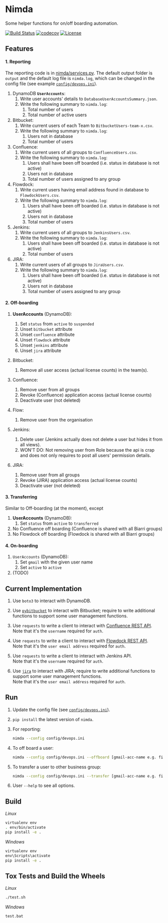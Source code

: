 # Nimda #

Some helper functions for on/off boarding automation.

[![Build Status](https://travis-ci.org/kyhau/nimda.svg?branch=master)](https://travis-ci.org/kyhau/nimda)
[![codecov](https://codecov.io/gh/kyhau/nimda/branch/master/graph/badge.svg)](https://codecov.io/gh/kyhau/nimda)
[![License](https://img.shields.io/badge/license-MIT-blue.svg)](http://en.wikipedia.org/wiki/MIT_License)

## Features

#### 1. Reporting

The reporting code is in [nimda/services.py](nimda/services.py). 
The default output folder is `output` and the default log file is `nimda.log`, 
which can be changed in the config file (see example [`config/devops.ini`](config/devops.ini)).

1. DynamoDB **`UserAccounts`**:
    1. Write user accounts' details to `DatabaseUserAccountsSummary.json`.
    1. Write the following summary to `nimda.log`:
        1. Total number of users
        1. Total number of active users
1. Bitbucket:
    1. Write current users of each Team to `BitbucketUsers-team-x.csv`.
    1. Write the following summary to `nimda.log`:
        1. Users not in database
        1. Total number of users
1. Confluence: 
    1. Write current users of all groups to `ConfluenceUsers.csv`.
    1. Write the following summary to `nimda.log`:
        1. Users shall have been off boarded (i.e. status in database is not active)
        1. Users not in database
        1. Total number of users assigned to any group
1. Flowdock: 
    1. Write current users having email address found in database to `FlowdockUsers.csv`.
    1. Write the following summary to `nimda.log`:
        1. Users shall have been off boarded (i.e. status in database is not active)
        1. Users not in database
        1. Total number of users
1. Jenkins: 
    1. Write current users of all groups to `JenkinsUsers.csv`.
    1. Write the following summary to `nimda.log`:
        1. Users shall have been off boarded (i.e. status in database is not active)
        1. Total number of users
1. JIRA: 
    1. Write current users of all groups to `JiraUsers.csv`.
    1. Write the following summary to `nimda.log`:
        1. Users shall have been off boarded (i.e. status in database is not active)
        1. Users not in database
        1. Total number of users assigned to any group

#### 2. Off-boarding

1. **UserAccounts** (DynamoDB):
    1. Set `status` from `active` to `suspended`
    1. Unset `bitbucket` attribute
    1. Unset `confluence` attribute
    1. Unset `flowdock` attribute
    1. Unset `jenkins` attribute
    1. Unset `jira` attribute

1. Bitbucket:
    1. Remove all user access (actual license counts) in the team(s).

1. Confluence:
    1. Remove user from all groups
    1. Revoke (Confluence) application access (actual license counts)
    1. Deactivate user (not deleted)

1. Flow:
    1. Remove user from the organisation

1. Jenkins:
    1. Delete user (Jenkins actually does not delete a user but hides it from all views).
    1. WON'T DO: Not removing user from Role because the api is crap and does not only requires to post all users' permission details.

1. JIRA:
    1. Remove user from all groups
    1. Revoke (JIRA) application access (actual license counts)
    1. Deactivate user (not deleted)

#### 3. Transferring

Similar to Off-boarding (at the moment), except

1. **UserAccounts** (DynamoDB):
    1. Set `status` from `active` to `transferred`
1. No Confluence off boarding (Confluence is shared with all Biarri groups)
1. No Flowdock off boarding (Flowdock is shared with all Biarri groups)

#### 4. On-boarding 

1. `UserAccounts` (DynamoDB):
    1. Set `gmail` with the given user name
    1. Set `active` to `active`
1. (TODO)


## Current Implementation

1. Use `boto3` to interact with DynamoDB.

1. Use [`pybitbucket`](https://bitbucket.org/atlassian/python-bitbucket) to interact with Bitbucket;
 require to write additional functions to support some user management functions.

1. Use `requests` to write a client to interact with [Confluence REST API](https://docs.atlassian.com/atlassian-confluence/REST/latest/). 
 <br> Note that it's the `username` required for `auth`.

1. Use `requests` to write a client to interact with [Flowdock REST API](https://www.flowdock.com/api/rest). 
 <br> Note that it's the `user email address` required for `auth`.

1. Use `requests` to write a client to interact with Jenkins API. 
 <br> Note that it's the `username` required for `auth`.

1. Use [`jira`](https://pypi.python.org/pypi/jira/) to interact with JIRA; 
 require to write additional functions to support some user management functions.
 <br> Note that it's the `user email address` required for `auth`.



## Run

1. Update the config file (see [`config/devops.ini`](config/devops.ini)).

1. `pip install` the latest version of `nimda`.

1. For reporting:

   ```bash
   nimda --config config/devops.ini 
   ```

1. To off board a user:

   ```bash
   nimda --config config/devops.ini --offboard [gmail-acc-name e.g. firstname.lastname]
   ```

1. To transfer a user to other business group:

   ```bash
   nimda --config config/devops.ini --transfer [gmail-acc-name e.g. firstname.lastname]
   ```

1. User `--help` to see all options.

## Build

*Linux*

```bash
virtualenv env
. env/bin/activate
pip install -e .
```

*Windows*
```cmd
virtualenv env
env\Scripts\activate
pip install -e .
```

## Tox Tests and Build the Wheels

*Linux*

```bash
./test.sh
```

*Windows*

```cmd
test.bat
```
